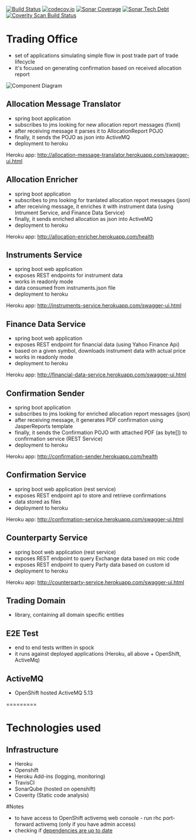 [![Build Status](https://travis-ci.org/spolnik/trading-office.svg?branch=master)](https://travis-ci.org/spolnik/trading-office) [![codecov.io](https://codecov.io/github/spolnik/trading-office/coverage.svg?branch=master)](https://codecov.io/github/spolnik/trading-office?branch=master) [![Sonar Coverage](https://img.shields.io/sonar/https/sonar-nprogramming.rhcloud.com/trading-office/coverage.svg)](https://sonar-nprogramming.rhcloud.com/dashboard/index/1) [![Sonar Tech Debt](https://img.shields.io/sonar/https/sonar-nprogramming.rhcloud.com/trading-office/tech_debt.svg)](https://sonar-nprogramming.rhcloud.com/dashboard/index/1) [![Coverity Scan Build Status](https://scan.coverity.com/projects/7604/badge.svg)](https://scan.coverity.com/projects/spolnik-trading-office)

# Trading Office
- set of applications simulating simple flow in post trade part of trade lifecycle
- it's focused on generating confirmation based on received allocation report

![Component Diagram](https://raw.githubusercontent.com/spolnik/trading-office/master/design/component_diagram.png)

## Allocation Message Translator
- spring boot application
- subscribes to jms looking for new allocation report messages (fixml)
- after receiving message it parses it to AllocationReport POJO
- finally, it sends the POJO as json into ActiveMQ
- deployment to heroku

Heroku app: http://allocation-message-translator.herokuapp.com/swagger-ui.html

## Allocation Enricher
- spring boot application
- subscribes to jms looking for tranlated allocation report messages (json)
- after receiving message, it enriches it with instrument data (using Intrument Service, and Finance Data Service)
- finally, it sends enriched allocation as json into ActiveMQ
- deployment to heroku

Heroku app: http://allocation-enricher.herokuapp.com/health

## Instruments Service
- spring boot web application
- exposes REST endpoints for instrument data
- works in readonly mode
- data consumed from instruments.json file
- deployment to heroku

Heroku app: http://instruments-service.herokuapp.com/swagger-ui.html

## Finance Data Service
- spring boot web application
- exposes REST endpoint for financial data (using Yahoo Finance Api)
- based on a given symbol, downloads instrument data with actual price
- works in readonly mode
- deployment to heroku

Heroku app: http://financial-data-service.herokuapp.com/swagger-ui.html

## Confirmation Sender
- spring boot application
- subscribes to jms looking for enriched allocation report messages (json)
- after receiving message, it generates PDF confirmation using JasperReports template
- finally, it sends the Confirmation POJO with attached PDF (as byte[]) to confirmation service (REST Service)
- deployment to heroku

Heroku app: http://confirmation-sender.herokuapp.com/health

## Confirmation Service
- spring boot web application (rest service)
- exposes REST endpoint api to store and retrieve confirmations
- data stored as files
- deployment to heroku

Heroku app: http://confirmation-service.herokuapp.com/swagger-ui.html

## Counterparty Service
- spring boot web application (rest service)
- exposes REST endpoint to query Exchange data based on mic code
- exposes REST endpoint to query Party data based on custom id
- deployment to heroku

Heroku app: http://counterparty-service.herokuapp.com/swagger-ui.html

## Trading Domain
- library, containing all domain specific entities

## E2E Test
- end to end tests written in spock
- it runs against deployed applications (Heroku, all above + OpenShift, ActiveMq)

## ActiveMQ
- OpenShift hosted ActiveMQ 5.13

=========

# Technologies used

## Infrastructure
- Heroku
- Openshift
- Heroku Add-ins (logging, monitoring)
- TravisCI
- SonarQube (hosted on openshift)
- Coverity (Static code analysis)

#Notes
- to have access to OpenShift activemq web console - run rhc port-forward activemq (only if you have admin access)
- checking if [dependencies are up to date](https://www.versioneye.com/user/projects/56ad39427e03c7003ba41427)
